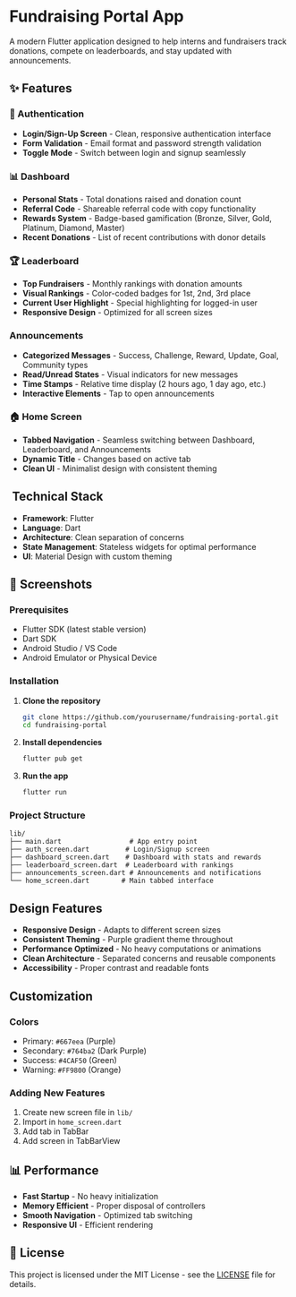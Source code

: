 #  Fundraising Portal App

A modern Flutter application designed to help interns and fundraisers track donations, compete on leaderboards, and stay updated with announcements.

## ✨ Features

### 🔐 Authentication
- **Login/Sign-Up Screen** - Clean, responsive authentication interface
- **Form Validation** - Email format and password strength validation
- **Toggle Mode** - Switch between login and signup seamlessly

### 📊 Dashboard
- **Personal Stats** - Total donations raised and donation count
- **Referral Code** - Shareable referral code with copy functionality
- **Rewards System** - Badge-based gamification (Bronze, Silver, Gold, Platinum, Diamond, Master)
- **Recent Donations** - List of recent contributions with donor details

### 🏆 Leaderboard
- **Top Fundraisers** - Monthly rankings with donation amounts
- **Visual Rankings** - Color-coded badges for 1st, 2nd, 3rd place
- **Current User Highlight** - Special highlighting for logged-in user
- **Responsive Design** - Optimized for all screen sizes

###  Announcements
- **Categorized Messages** - Success, Challenge, Reward, Update, Goal, Community types
- **Read/Unread States** - Visual indicators for new messages
- **Time Stamps** - Relative time display (2 hours ago, 1 day ago, etc.)
- **Interactive Elements** - Tap to open announcements

### 🏠 Home Screen
- **Tabbed Navigation** - Seamless switching between Dashboard, Leaderboard, and Announcements
- **Dynamic Title** - Changes based on active tab
- **Clean UI** - Minimalist design with consistent theming

## ️ Technical Stack

- **Framework**: Flutter
- **Language**: Dart
- **Architecture**: Clean separation of concerns
- **State Management**: Stateless widgets for optimal performance
- **UI**: Material Design with custom theming

## 📱 Screenshots


### Prerequisites
- Flutter SDK (latest stable version)
- Dart SDK
- Android Studio / VS Code
- Android Emulator or Physical Device

### Installation

1. **Clone the repository**
   ```bash
   git clone https://github.com/yourusername/fundraising-portal.git
   cd fundraising-portal
   ```

2. **Install dependencies**
   ```bash
   flutter pub get
   ```

3. **Run the app**
   ```bash
   flutter run
   ```

### Project Structure

```
lib/
├── main.dart                 # App entry point
├── auth_screen.dart         # Login/Signup screen
├── dashboard_screen.dart    # Dashboard with stats and rewards
├── leaderboard_screen.dart  # Leaderboard with rankings
├── announcements_screen.dart # Announcements and notifications
└── home_screen.dart        # Main tabbed interface
```

##  Design Features

- **Responsive Design** - Adapts to different screen sizes
- **Consistent Theming** - Purple gradient theme throughout
- **Performance Optimized** - No heavy computations or animations
- **Clean Architecture** - Separated concerns and reusable components
- **Accessibility** - Proper contrast and readable fonts

##  Customization

### Colors
- Primary: `#667eea` (Purple)
- Secondary: `#764ba2` (Dark Purple)
- Success: `#4CAF50` (Green)
- Warning: `#FF9800` (Orange)

### Adding New Features
1. Create new screen file in `lib/`
2. Import in `home_screen.dart`
3. Add tab in TabBar
4. Add screen in TabBarView

## 📊 Performance

- **Fast Startup** - No heavy initialization
- **Memory Efficient** - Proper disposal of controllers
- **Smooth Navigation** - Optimized tab switching
- **Responsive UI** - Efficient rendering


## 📄 License

This project is licensed under the MIT License - see the [LICENSE](LICENSE) file for details.

